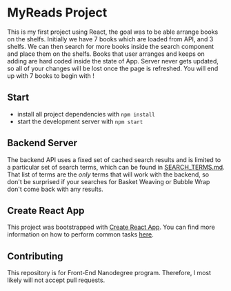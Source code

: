 # MyReads Project

This is my first project using React, the goal was to be able arrange books on the shelfs.
Initially we have 7 books which are loaded from API, and 3 shelfs. We can then search for more
books inside the search component and place them on the shelfs.
Books that user arranges and keeps on adding are hard coded inside the state of App.
Server never gets updated, so all of your changes will be lost once the page is refreshed. You will end up with 7 books to begin with !


## Start

* install all project dependencies with `npm install`
* start the development server with `npm start`


## Backend Server

The backend API uses a fixed set of cached search results and is limited to a particular set of search terms, which can be found in [SEARCH_TERMS.md](SEARCH_TERMS.md). That list of terms are the _only_ terms that will work with the backend, so don't be surprised if your searches for Basket Weaving or Bubble Wrap don't come back with any results.

## Create React App

This project was bootstrapped with [Create React App](https://github.com/facebookincubator/create-react-app). You can find more information on how to perform common tasks [here](https://github.com/facebookincubator/create-react-app/blob/master/packages/react-scripts/template/README.md).

## Contributing

This repository is for Front-End Nanodegree program. Therefore, I most likely will not accept pull requests.
